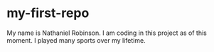 # my-first-repo
My name is Nathaniel Robinson. 
I am coding in this project as of this moment. 
I played many sports over my lifetime. 
